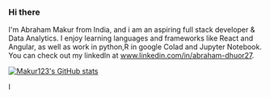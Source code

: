 ### Hi there
I'm Abraham Makur from India, and i am an aspiring full stack developer & Data Analytics. I enjoy learning languages and frameworks like React and Angular, as well as work in python,R in google Colad and Jupyter Notebook.
You can check out my linkedln at www.linkedin.com/in/abraham-dhuor27. 

[![Makur123's GitHub stats](https://github-readme-stats.vercel.app/api?username=Makur123)](https://github.com/Makur123/github-readme-stats)

I
